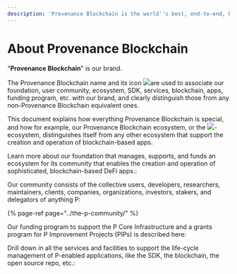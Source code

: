 ```yaml
---
description: 'Provenance Blockchain is the world''s best, end-to-end, blockchain-based DeFi app enabler!'
---
```


# About Provenance Blockchain



"**Provenance Blockchain**" is our brand. 

The Provenance Blockchain name and its icon ![](https://lh3.googleusercontent.com/4PfoUGEiGWy4psIrXQ66shKmcBC5-cBJa_MsXueU1tDqKmgIXkZFYWRgYjQpBqk4dmHGIZDPElEQffcK-h1ISgQotuqrKsrf7L0QahDk5JdLaPiTLO9AWqvYMy9hY98eD8s5YWVK)are used to associate our foundation, user community, ecosystem, SDK, services, blockchain, apps, funding program, etc. with our brand, and clearly distinguish those from any non-Provenance Blockchain equivalent ones.

This document explains how everything Provenance Blockchain is special, and how for example, our Provenance Blockchain ecosystem, or the ![](https://lh5.googleusercontent.com/Zu0fZTwzyKSuP2h4Lgfq47ohH-rLJ0VCGFSaP1JqiPVbYwb0zQywL3NslOcEyk8dv0zHAH6PIJ9Oh1IgyD3auhPIkcoFIsvivtNLk5z3ywGASpTWmXHy3b-sRYqtvS6KK0nSjWnS)-ecosystem, distinguishes itself from any other ecosystem that support the creation and operation of blockchain-based apps.



Learn more about our foundation that manages, supports, and funds an ecosystem for its community that enables the creation and operation of sophisticated, blockchain-based DeFi apps.:

Our community consists of the collective users, developers, researchers, maintainers, clients, companies, organizations, investors, stakers, and delegators of anything P:

{% page-ref page="../the-p-community/" %}

Our funding program to support the P Core Infrastructure and a grants program for P Improvement Projects \(PIPs\) is described here:

Drill down in all the services and facilities to support the life-cycle management of P-enabled applications, like the SDK, the blockchain, the open source repo, etc.:





